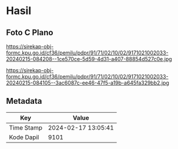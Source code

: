 # Hasil

## Foto C Plano

https://sirekap-obj-formc.kpu.go.id/cf36/pemilu/pdpr/91/71/02/10/02/9171021002033-20240215-084208--1ce570ce-5d59-4d31-a407-88854d527c0e.jpg

https://sirekap-obj-formc.kpu.go.id/cf36/pemilu/pdpr/91/71/02/10/02/9171021002033-20240215-084105--3ac6087c-ee46-47f5-a19b-a645fa329bb2.jpg


## Metadata

| Key        | Value               |
| ---------- | ------------------- |
| Time Stamp | 2024-02-17 13:05:41 |
| Kode Dapil | 9101                |



